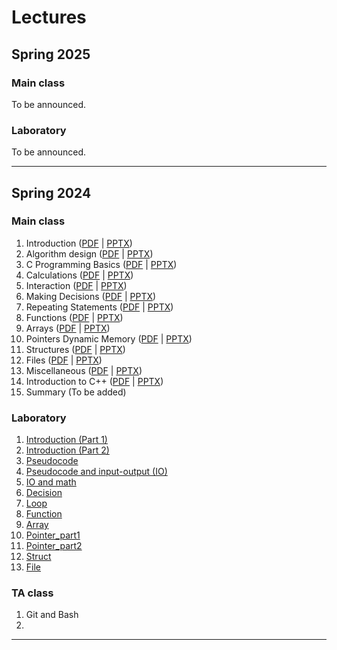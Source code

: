 
# Lectures

## Spring 2025 


### Main class

To be announced.

### Laboratory
To be announced.


---

## Spring 2024

### Main class

1. Introduction ([PDF](spring2024/slides/Lecture_01_Introduction.pdf) | [PPTX](spring2024/slides/Lecture_01_Introduction.pptx))
2. Algorithm design ([PDF](spring2024/slides/Lecture_02_Algorithm_design.pdf) | [PPTX](spring2024/slides/Lecture_02_Algorithm_Design.pptx))
3. C Programming Basics ([PDF](spring2024/slides/Lecture_03_C_Programming_Basics.pdf) | [PPTX](spring2024/slides/Lecture_03_C_Programming_Basics.pptx))
4. Calculations ([PDF](spring2024/slides/Lecture_04_Calculations.pdf) | [PPTX](spring2024/slides/Lecture_04_Calculations.pptx))
5. Interaction ([PDF](spring2024/slides/Lecture_05_Interaction.pdf) | [PPTX](spring2024/slides/Lecture_05_Interaction.pptx))
6. Making Decisions ([PDF](spring2024/slides/Lecture_06_Making_Decisions.pdf) | [PPTX](spring2024/slides/Lecture_06_Making_Decisions.pptx))
7. Repeating Statements ([PDF](spring2024/slides/Lecture_07_Repeating_Statements.pdf) | [PPTX](spring2024/slides/Lecture_07_Repeating_Statements.pptx))
8. Functions ([PDF](spring2024/slides/Lecture_08_Functions.pdf) | [PPTX](spring2024/slides/Lecture_08_Functions.pptx))
9. Arrays ([PDF](spring2024/slides/Lecture_09_Arrays.pdf) | [PPTX](spring2024/slides/Lecture_09_Arrays.pptx))
10. Pointers  Dynamic Memory ([PDF](spring2024/slides/Lecture_10_Pointers_and_Dynamic_Memory.pdf) | 
[PPTX](spring2024/slides/Lecture_10_Pointers_and_Dynamic_Memory.pptx))
11. Structures ([PDF](spring2024/slides/Lecture_11_Complex_Data_Types_struct_enum_union.pdf) | [PPTX](spring2024/slides/Lecture_11_Complex_Data_Types_struct_enum_union.pptx))
12. Files ([PDF](spring2024/slides/Lecture_12_Files.pdf) | [PPTX](spring2024/slides/Lecture_12_Files.pptx)) 
13. Miscellaneous ([PDF](spring2024/slides/Lecture_13_Preprocessor_and_Miscellaneous_topics.pdf) | [PPTX](spring2024/slides/Lecture_13_Preprocessor_and_Miscellaneous_topics.pptx))
14. Introduction to C++ ([PDF](spring2024/slides/Lecture_14_Introduction_to_CPP_v2.pdf) | [PPTX](spring2024/slides/Lecture_14_Introduction_to_CPP_v2.pptx))
15. Summary (To be added)


### Laboratory
1. [Introduction (Part 1)](spring2024/lab/01-Introduction/C-Lab_introduction_Part1.pdf)
2. [Introduction (Part 2)](spring2024/lab/02-Introduction/C-Lab-introduction-Part2.pdf)
3. [Pseudocode](spring2024/lab/03-pseudocode/C-Lab_pseudocode.pdf)
4. [Pseudocode and input-output (IO)](spring2024/lab/04-pseudocode_input_output/C-Lab_pseudocode_IO.pdf)
5. [IO and math](spring2024/lab/05-math/C-Lab_math.pdf) 
6. [Decision](spring2024/lab/06-decision/C-Lab_if.pdf)
7. [Loop](spring2024/lab/07-loop/C-Lab-Loop.pdf)
8. [Function](spring2024/lab/08-function/C-Lab_function_recursion.pdf)
9. [Array](spring2024/lab/09-Array/C-Lab-Array&String.pdf)
10. [Pointer_part1](spring2024/lab/10-Pointer_part1/C-Lab-Pointer-Part1.pdf)
11. [Pointer_part2](spring2024/lab/11-Pointer_part2/C-Lab-Pointer-Part2.pdf) 
12. [Struct](spring2024/lab/12-Struct/C-Lab-Struct.pdf)
13. [File](spring2024/lab/13-File/C-Lab_File.pdf)


### TA class
1. Git and Bash
2. 

---
